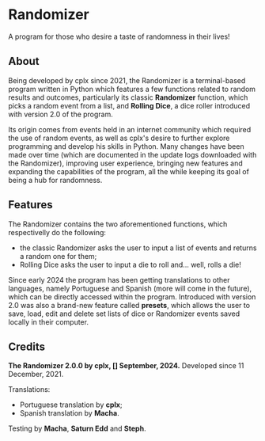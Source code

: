 # Randomizer
A program for those who desire a taste of randomness in their lives!

## About
Being developed by cplx since 2021, the Randomizer is a terminal-based program written in Python which features a few functions related to random results and outcomes, particularly its classic **Randomizer** function, which picks a random event from a list, and **Rolling Dice**, a dice roller introduced with version 2.0 of the program.

Its origin comes from events held in an internet community which required the use of random events, as well as cplx's desire to further explore programming and develop his skills in Python. Many changes have been made over time (which are documented in the update logs downloaded with the Randomizer), improving user experience, bringing new features and expanding the capabilities of the program, all the while keeping its goal of being a hub for randomness.

## Features
The Randomizer contains the two aforementioned functions, which respectivelly do the following:
- the classic Randomizer asks the user to input a list of events and returns a random one for them;
- Rolling Dice asks the user to input a die to roll and... well, rolls a die!

Since early 2024 the program has been getting translations to other languages, namely Portuguese and Spanish (more will come in the future), which can be directly accessed within the program.
Introduced with version 2.0 was also a brand-new feature called **presets**, which allows the user to save, load, edit and delete set lists of dice or Randomizer events saved locally in their computer.

## Credits
**The Randomizer 2.0.0 by cplx, [] September, 2024.** Developed since 11 December, 2021.

Translations:
- Portuguese translation by **cplx**;
- Spanish translation by **Macha**.

Testing by **Macha**, **Saturn Edd** and **Steph**.

